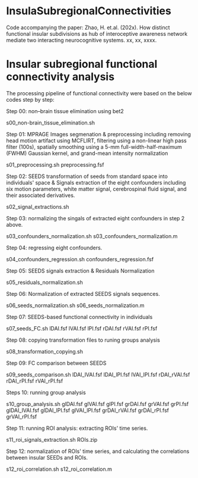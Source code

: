# InsulaSubregionalConnectivities
Code accompanying the paper: Zhao, H. et.al. (202x). How distinct functional insular subdivisions as hub of interoceptive awareness network mediate two interacting neurocognitive systems. xx, xx, xxxx.
# Insular subregional functional connectivity analysis 
The processing pipeline of functional connectivity were based on the below codes step by step:

Step 00: non–brain tissue elimination using bet2

s00_non-brain_tissue_elimination.sh

Step 01: MPRAGE Images segmenation & preprocessing including removing head motion artifact using MCFLIRT, filtering using a non-linear high pass filter (100s), spatially smoothing using a 5-mm full-width-half-maximum (FWHM) Gaussian kernel, and grand-mean intensity normalization

s01_preprocessing.sh
preprocessing.fsf

Step 02: SEEDS transformation of seeds from standard space into individuals' space & Signals extraction of the eight confounders including six motion parameters, white matter signal, cerebrospinal fluid signal, and their associated derivatives.

s02_signal_extractions.sh

Step 03: normalizing the singals of extracted eight confounders in step 2 above.

s03_confounders_normalization.sh
s03_confounders_normalization.m

Step 04: regressing eight confounders.

s04_confounders_regression.sh
confounders_regression.fsf

Step 05: SEEDS signals extraction & Residuals Normalization

s05_residuals_normalization.sh

Step 06: Normalization of extracted SEEDS signals sequences.

s06_seeds_normalization.sh
s06_seeds_normalization.m

Step 07: SEEDS-based functional connectivity in individuals

s07_seeds_FC.sh
lDAI.fsf
lVAI.fsf
lPI.fsf
rDAI.fsf
rVAI.fsf
rPI.fsf

Step 08: copying transformation files to runing groups analysis

s08_transformation_copying.sh

Step 09: FC comparison between SEEDS

s09_seeds_comparison.sh
lDAI_lVAI.fsf
lDAI_lPI.fsf
lVAI_lPI.fsf
rDAI_rVAI.fsf
rDAI_rPI.fsf
rVAI_rPI.fsf

Steps 10: running group analysis

s10_group_analysis.sh
glDAI.fsf
glVAI.fsf
glPI.fsf
grDAI.fsf
grVAI.fsf
grPI.fsf
glDAI_lVAI.fsf
glDAI_lPI.fsf
glVAI_lPI.fsf
grDAI_rVAI.fsf
grDAI_rPI.fsf
grVAI_rPI.fsf

Step 11: running ROI analysis: extracting ROIs' time series.

s11_roi_signals_extraction.sh
ROIs.zip

Step 12: normalization of ROIs' time series, and calculating the correlations between insular SEEDs and ROIs.

s12_roi_correlation.sh
s12_roi_correlation.m
